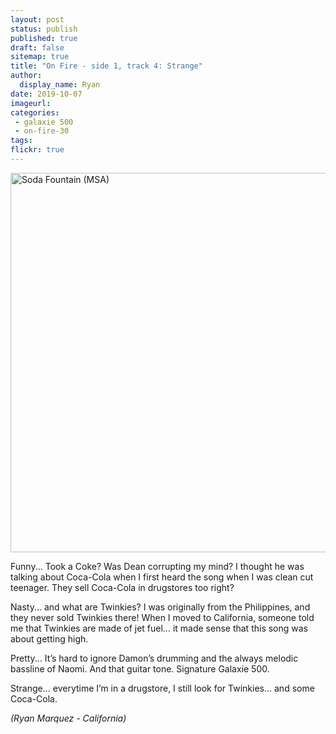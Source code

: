 ```yaml
---
layout: post
status: publish
published: true
draft: false
sitemap: true
title: "On Fire - side 1, track 4: Strange"
author:
  display_name: Ryan
date: 2019-10-07
imageurl: 
categories:
 - galaxie 500
 - on-fire-30
tags:
flickr: true
---
```

<a data-flickr-embed="true"  href="https://www.flickr.com/photos/missouristatearchives/8598934010/" title="Soda Fountain (MSA)"><img src="https://live.staticflickr.com/8237/8598934010_5c45df00bd_c.jpg" width="800" height="607" alt="Soda Fountain (MSA)"></a>

Funny... Took a Coke? Was Dean corrupting my mind? I thought he was talking about Coca-Cola when I first heard the song when I was clean cut teenager. They sell Coca-Cola in drugstores too right?

Nasty... and what are Twinkies? I was originally from the Philippines, and they never sold Twinkies there! When I moved to California, someone told me that Twinkies are made of jet fuel... it made sense that this song was about getting high. 

Pretty... It’s hard to ignore Damon’s drumming and the always melodic bassline of Naomi. And that guitar tone. Signature Galaxie 500.

Strange... everytime I’m in a drugstore, I still look for Twinkies... and some Coca-Cola. 

_(Ryan Marquez - California)_


